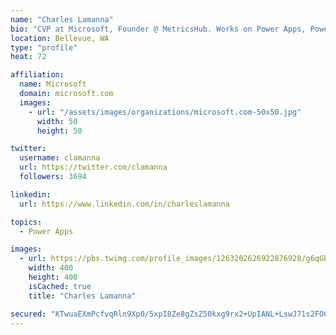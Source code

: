 ```yaml
---
name: "Charles Lamanna"
bio: "CVP at Microsoft, Founder @ MetricsHub. Works on Power Apps, Power Automate, Power Virtual Agent, Common Data Service and Dynamics 365."
location: Bellevue, WA
type: "profile"
heat: 72

affiliation:
  name: Microsoft
  domain: microsoft.com
  images:
    - url: "/assets/images/organizations/microsoft.com-50x50.jpg"
      width: 50
      height: 50

twitter:
  username: clamanna
  url: https://twitter.com/clamanna
  followers: 3694

linkedin:
  url: https://www.linkedin.com/in/charleslamanna

topics:
  - Power Apps

images:
  - url: https://pbs.twimg.com/profile_images/1263202626922876928/g6qGbHZ-_400x400.jpg
    width: 400
    height: 400
    isCached: true
    title: "Charles Lamanna"

secured: "KTwuaEXmPcfvqRln9Xp0/5xpI8Ze8gZsZ50kxg9rx2+UpIANL+LswJ71s2FOGRCl+HhGJ5dPN+ylXh7Bl81xQHKoK4cX0vYNUKp9+6qLjQqexR9Mur/CbmaMuQ7BxnhWAKyWlTU7ir3rbIxaoEgDSiYZUfORYUHG2yVlBfSulU5qTS4tEFBJ6HgkrUQV3MmiZ2C2tXFHnPU5B+01a/R3t2qiUpEEhISGGtzTsd4NyelASX+Rznf/sIlPuWvJWRju2HKSmYPbg5Si9549Hjv2LsuAxXpTskpcMIBj0ZPl3iUHYIqwtL19m3XgAIC2yN+oz+R4h8sZ3ZVgGZtB7t7DcIlVXoqQ6Y2pJS+uDVB9gAbO3rdHil47Chs/lIBQc1LFJuJAW5J7OISjKFzxQh15JKKX6xILy5y+NFLXcUBvPuk=;UMThtZSAvq6cdgc3FiEbHQ=="
---
```


